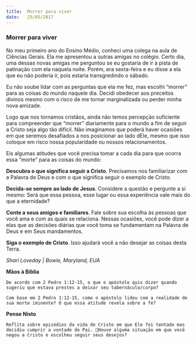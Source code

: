 ```yaml
---
title:  Morrer para viver
date:   25/05/2017
---
```


### Morrer para viver

No meu primeiro ano do Ensino Médio, conheci uma colega na aula de Ciências Gerais. Ela me apresentou a outras amigas no colégio. Certo dia, uma dessas novas amigas me perguntou se eu gostaria de ir à pista de patinação com ela naquela noite. Porém, era sexta-feira e eu disse a ela que eu não poderia ir, pois estaria transgredindo o sábado.

Eu não soube lidar com as perguntas que ela me fez, mas escolhi “morrer” para as coisas do mundo naquele dia. Decidi obedecer aos preceitos divinos mesmo com o risco de me tornar marginalizada ou perder minha nova amizade.

Logo que nos tornamos cristãos, ainda não temos percepção suficiente para compreender que “morrer” diariamente para o mundo a fim de seguir a Cristo seja algo tão difícil. Não imaginamos que poderá haver ocasiões em que seremos desafiados a nos posicionar ao lado dEle, mesmo que isso coloque em risco nossa popularidade ou nossos relacionamentos.

Eis algumas atitudes que você precisa tomar a cada dia para que ocorra essa “morte” para as coisas do mundo:

**Descubra o que significa seguir a Cristo**. Precisamos nos familiarizar com a Palavra de Deus e com o que significa seguir o exemplo de Cristo.

**Decida-se sempre ao lado de Jesus**. Considere a questão e pergunte a si mesmo: Será que essa pessoa, esse lugar ou essa experiência vale mais do que a eternidade?

**Conte a seus amigos e familiares**. Fale sobre sua escolha às pessoas que você ama e com as quais se relaciona. Nessas ocasiões, você pode dizer a elas que as decisões diárias que você toma se fundamentam na Palavra de Deus e em Seus mandamentos.

**Siga o exemplo de Cristo**. Isso ajudará você a não desejar as coisas desta Terra.

_Shari Loveday | Bowie, Maryland, EUA_

**Mãos à Bíblia**

`De acordo com 2 Pedro 1:12-15, o que o apóstolo quis dizer quando sugeriu que estava prestes a deixar seu tabernáculo/corpo?`

`Com base em 2 Pedro 1:12-15, como o apóstolo lidou com a realidade de sua morte iminente? O que essa atitude revela sobre a fé?`

**Pense Nisto**

`Reflita sobre episódios da vida de Cristo em que Ele foi tentado mas decidiu cumprir a vontade do Pai. Houve alguma situação em que você negou a Cristo e escolheu seguir seus desejos?`